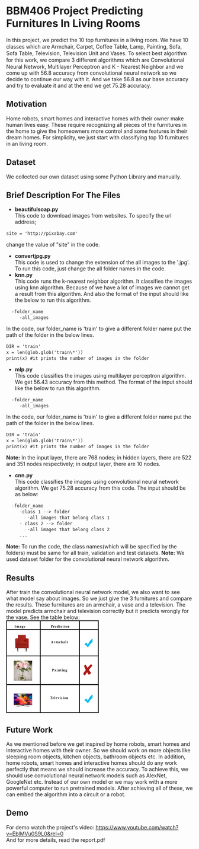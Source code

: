 # BBM406 Project Predicting Furnitures In Living Rooms
In this project, we predict the 10 top furnitures in a living room. We have 10 classes which are  Armchair, Carpet, Coﬀee Table, Lamp, Painting, Sofa, Sofa Table, Television, Television Unit and Vases. To select best algorithm for this work, we compare 3 diﬀerent algorithms which are Convolutional Neural Network, Multilayer Perceptron and K - Nearest Neighbor and we come up with 56.8 accuracy from convolutional neural network so we decide to continue our way with it. And we take 56.8 as our base accuracy and try to evaluate it and at the end we get 75.28 accuracy. 
## Motivation
Home robots, smart homes and interactive homes with their owner make human lives easy. These require  recognizing all pieces of the furnitures in the home to give the homeowners more control and some features in their dream homes. For simplicity, we just start with classifying top 10 furnitures in an living room. 
## Dataset
We collected our own dataset using some Python Library and manually.
## Brief Description For The Files
* **beautifulsoap.py**\
This code to download images from websites. To specify the url address;
```
site = 'http://pixabay.com'
```
change the value of "site" in the code.
* **convertjpg.py**\
This code is used to change the extension of the all images to the '.jpg'. To run this code, just change the all folder names in the code.
* **knn.py**\
This code runs the k-nearest neighbor algorithm. It classifies the images using knn algorithm. Because of we have a lot of images we cannot get a result from this algorithm. And also the format of the input should like the below to run this algorithm.
```
  -folder_name
     -all_images
```
In the code, our folder_name is 'train' to give a different folder name put the path of the folder in the below lines.
```
DIR = 'train'
x = len(glob.glob('train\*'))
print(x) #it prints the number of images in the folder
```
* **mlp.py**\
This code classifies the images using multilayer perceptron algorithm. We get 56.43 accuracy from this method. The format of the input should like the below to run this algorithm.
```
  -folder_name
     -all_images
```
In the code, our folder_name is 'train' to give a different folder name put the path of the folder in the below lines.
```
DIR = 'train'
x = len(glob.glob('train\*'))
print(x) #it prints the number of images in the folder
```
**Note:** In the input layer, there are 768 nodes; in hidden layers, there are 522 and 351 nodes respectively; in output layer, there are 10 nodes. 
* **cnn.py**\
This code classifies the images using convolutional neural network algorithm. We get 75.28 accuracy from this code. The input should be as below:
```
  -folder_name
     -class 1 --> folder
        -all images that belong class 1
     - class 2 --> folder
        -all images that belong class 2
     ...
```
**Note:** To run the code, the class names(which will be specified by the folders) must be same for all train, validation and test datasets.
**Note:** We used dataset folder for the convolutional neural network algorithm.
## Results 
After train the convolutional neural network model, we also want to see what model say about images. So we just give the 3 furnitures and compare the results. These furnitures are an armchair, a vase and a television. The model predicts armchair and television correctly but it predicts wrongly for the vase. See the table below:\
<img src="result.png" width="250" height="250">
## Future Work
As we mentioned before we get inspired by home robots, smart homes and interactive homes with their owner. So we should work on more objects like sleeping room objects, kitchen objects, bathroom objects etc. In addition, home robots, smart homes and interactive homes should do any work perfectly that means we should increase the accuracy. To achieve this, we should use convolutional neural network models such as AlexNet, GoogleNet etc. Instead of our own model or we may work with a more powerful computer to run pretrained models. After achieving all of these, we can embed the algorithm into a circuit or a robot.
## Demo
For demo watch the project's video: https://www.youtube.com/watch?v=EblMVu0S9L0&rel=0 \
And for more details, read the report.pdf

>
